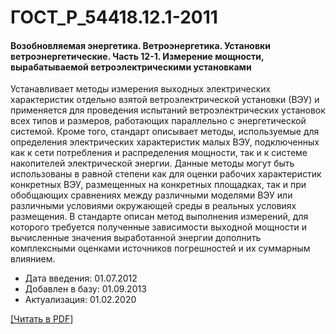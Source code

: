 # ГОСТ_Р_54418.12.1-2011

#### Возобновляемая энергетика. Ветроэнергетика. Установки ветроэнергетические. Часть 12-1. Измерение мощности, вырабатываемой ветроэлектрическими установками

Устанавливает методы измерения выходных электрических характеристик отдельно взятой ветроэлектрической установки (ВЭУ) и применяется для проведения испытаний ветроэлектрических установок всех типов и размеров, работающих параллельно с энергетической системой. Кроме того, стандарт описывает методы, используемые для определения электрических характеристик малых ВЭУ, подключенных как к сети потребления и распределения мощности, так и к системе накопителей электрической энергии. Данные методы могут быть использованы в равной степени как для оценки рабочих характеристик конкретных ВЭУ, размещенных на конкретных площадках, так и при обобщающих сравнениях между различными моделями ВЭУ или различными условиями окружающей среды в реальных условиях размещения. В стандарте описан метод выполнения измерений, для которого требуется полученные зависимости выходной мощности и вычисленные значения выработанной энергии дополнить комплексными оценками источников погрешностей и их суммарным влиянием.

- Дата введения: 01.07.2012
- Добавлен в базу: 01.09.2013
- Актуализация: 01.02.2020

<a href="https://standartgost.ru/g/ГОСТ_Р_54418.12.1-2011.pdf">[Читать в PDF]</a>